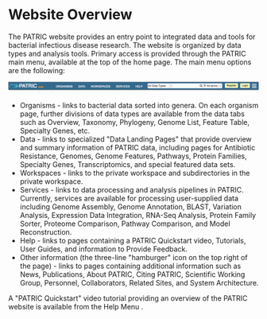 # Website Overview
The PATRIC website provides an entry point to integrated data and tools for bacterial infectious disease research. The website is organized by data types and analysis tools. Primary access is provided through the PATRIC main menu, available at the top of the home page. The main menu options are the following:

![Alt text](../_static/user_guide/top_nav.png "Top Navigation Bar")

- Organisms - links to bacterial data sorted into genera. On each organism page, further divisions of data types are available from the data tabs such as Overview, Taxonomy, Phylogeny, Genome List, Feature Table, Specialty Genes, etc.
- Data - links to specialized "Data Landing Pages" that provide overview and summary information of PATRIC data, including pages for Antibiotic Resistance, Genomes, Genome Features, Pathways, Protein Families, Specialty Genes, Transcriptomics, and special featured data sets.
- Workspaces - links to the private workspace and subdirectories in the private workspace.
- Services - links to data processing and analysis pipelines in PATRIC. Currently, services are available for processing user-supplied data including Genome Assembly, Genome Annotation, BLAST, Variation Analysis, Expression Data Integration, RNA-Seq Analysis, Protein Family Sorter, Proteome Comparison, Pathway Comparison, and Model Reconstruction.
- Help - links to pages containing a PATRIC Quickstart video, Tutorials, User Guides, and information to Provide Feedback.
- Other information (the three-line "hamburger" icon on the top right of the page) - links to pages containing additional information such as News, Publications, About PATRIC, Citing PATRIC, Scientific Working Group, Personnel, Collaborators, Related Sites, and System Architecture.

A "PATRIC Quickstart" video tutorial providing an overview of the PATRIC website is available from the Help Menu .